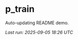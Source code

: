 # p_train

Auto-updating README demo.

<!--START_SECTION:status-->
_Last run: 2025-09-05 18:26 UTC_
<!--END_SECTION:status-->




























































































































































































































































































































































































